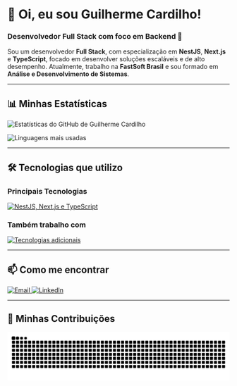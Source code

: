 # 👋 Oi, eu sou Guilherme Cardilho!

### Desenvolvedor Full Stack com foco em Backend 🚀

Sou um desenvolvedor **Full Stack**, com especialização em **NestJS**, **Next.js** e **TypeScript**, focado em desenvolver soluções escaláveis e de alto desempenho. Atualmente, trabalho na **FastSoft Brasil** e sou formado em **Análise e Desenvolvimento de Sistemas**.

---

## 📊 Minhas Estatísticas

![Estatísticas do GitHub de Guilherme Cardilho](https://github-readme-stats.vercel.app/api?username=guicardilho&show_icons=true&theme=dark)

![Linguagens mais usadas](https://github-readme-stats.vercel.app/api/top-langs/?username=guicardilho&layout=compact&theme=dark)

---

## 🛠️ Tecnologias que utilizo

### **Principais Tecnologias**
<p align="start">
  <a href="https://skillicons.dev">
    <img src="https://skillicons.dev/icons?i=nestjs,nextjs,typescript&theme=dark" alt="NestJS, Next.js e TypeScript"/>
  </a>
</p>

### **Também trabalho com**
<p align="start">
  <a href="https://skillicons.dev">
    <img src="https://skillicons.dev/icons?i=javascript,react,nodejs,postgres,mysql,docker,git,linux&theme=dark" alt="Tecnologias adicionais"/>
  </a>
</p>

---

## 📫 Como me encontrar

<p align="start">
  <a href="mailto:gui_cardilho@hotmail.com">
    <img src="https://img.shields.io/badge/-Email-%23333?style=for-the-badge&logo=gmail&logoColor=white" alt="Email">
  </a>
  <a href="https://www.linkedin.com/in/guilherme-cardilho" target="_blank">
    <img src="https://img.shields.io/badge/-LinkedIn-%230077B5?style=for-the-badge&logo=linkedin&logoColor=white" alt="LinkedIn">
  </a>
</p>

---

## 🐍 Minhas Contribuições

<picture>
  <source media="(prefers-color-scheme: dark)" srcset="https://raw.githubusercontent.com/guicardilho/guicardilho/output/github-snake-dark.svg" />
  <source media="(prefers-color-scheme: light)" srcset="https://raw.githubusercontent.com/guicardilho/guicardilho/output/github-snake.svg" />
  <img alt="github-snake" src="https://raw.githubusercontent.com/guicardilho/guicardilho/output/github-snake.svg" />
</picture>
